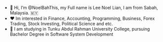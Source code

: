 - 👋 Hi, I’m @NoelBahThis, my Full name is Lee Noel Lian, I am from Sabah, Malaysia.  🇲🇾
- ❤️ Im interested in Finance, Accounting, Programming, Business, Forex Trading, Stock Investing, Political Science and etc.
- 📖 I am studying in Tunku Abdul Rahman University College, pursuing Bachelor Degree in Software System Development


<!---
Neolskae/Neolskae is a ✨ special ✨ repository because its `README.md` (this file) appears on your GitHub profile.
You can click the Preview link to take a look at your changes.
--->
